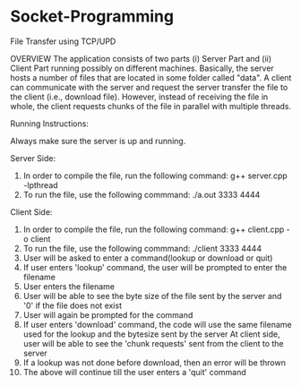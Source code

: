 # Socket-Programming
File Transfer using TCP/UPD

OVERVIEW
The application consists of two parts (i) Server Part and (ii) Client Part running possibly on different machines. Basically, the server hosts a number of files that are located in some folder called "data". A client can communicate with the server and request the server transfer the file to the client (i.e., download file). However, instead of receiving the file in whole, the client requests chunks of the file in parallel with multiple threads.

Running Instructions:

Always make sure the server is up and running.

Server Side:
1. In order to compile the file, run the following command:
	g++ server.cpp -lpthread
2. To run the file, use the following commmand:
	./a.out 3333 4444

Client Side:
1. In order to compile the file, run the following command:
	g++ client.cpp -o client
2. To run the file, use the following commmand:
	./client 3333 4444
3. User will be asked to enter a command(lookup or download or quit)
4. If user enters 'lookup' command, the user will be prompted to enter the filename
5. User enters the filename
6. User will be able to see the byte size of the file sent by the server and '0' if the file does not exist
7. User will again be prompted for the command
8. If user enters 'download' command, the code will use the same filename used for the lookup  and the bytesize sent by the server
   At client side, user will be able to see the 'chunk requests' sent from the client to the server
9. If a lookup was not done before download, then an error will be thrown
10. The above will continue till the user enters a 'quit' command


